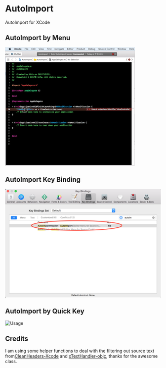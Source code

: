 # AutoImport
AutoImport for XCode
## AutoImport by Menu

![Usage](AutoImport1.gif)

## AutoImport Key Binding

![Usage](AutoImport2.png)

## AutoImport by Quick Key 

![Usage](AutoImport3.gif)
## Credits

I am using some helper functions to deal with the filtering out source text from[CleanHeaders-Xcode](https://github.com/insanoid/CleanHeaders-Xcode) and [xTextHandler-objc](https://github.com/cyanzhong/xTextHandler-objc), thanks for the awesome class.
